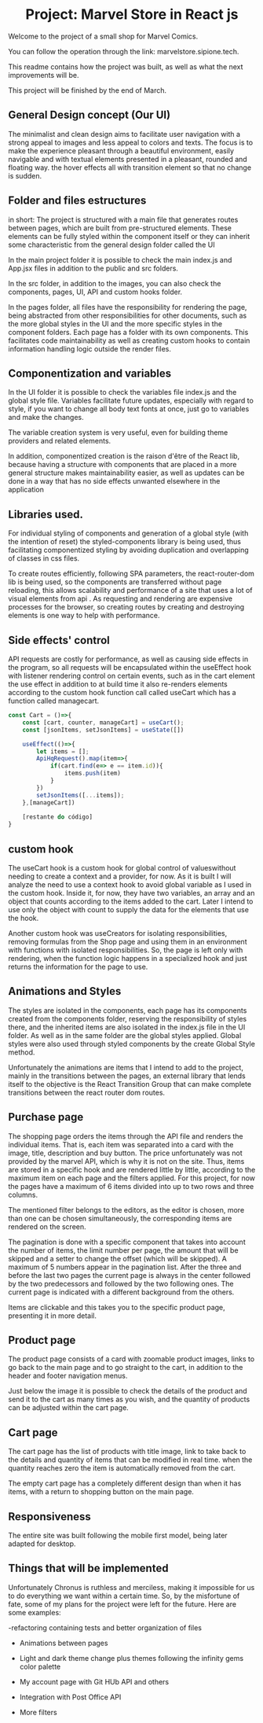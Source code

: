 <h1 align="center"> Project: Marvel Store in React js </h1>

Welcome to the project of a small shop for Marvel Comics.

You can follow the operation through the link: marvelstore.sipione.tech. 

This readme contains how the project was built, as well as what the next improvements will be.

This project will be finished by the end of March.

## General Design concept (Our UI)

The minimalist and clean design aims to facilitate user navigation with a strong appeal to images and less appeal to colors and texts. The focus is to make the experience pleasant through a beautiful environment, easily navigable and with textual elements presented in a pleasant, rounded and floating way. the hover effects all with transition element so that no change is sudden.

## Folder and files estructures

in short: The project is structured with a main file that generates routes between pages, which are built from pre-structured elements. These elements can be fully styled within the component itself or they can inherit some characteristic from the general design folder called the UI

In the main project folder it is possible to check the main index.js and App.jsx files in addition to the public and src folders.

In the src folder, in addition to the images, you can also check the components, pages, UI, API and custom hooks folder.

In the pages folder, all files have the responsibility for rendering the page, being abstracted from other responsibilities for other documents, such as the more global styles in the UI and the more specific styles in the component folders. Each page has a folder with its own components. This facilitates code maintainability as well as creating custom hooks to contain information handling logic outside the render files.


## Componentization and variables

In the UI folder it is possible to check the variables file index.js and the global style file. Variables facilitate future updates, especially with regard to style, if you want to change all body text fonts at once, just go to variables and make the changes.

The variable creation system is very useful, even for building theme providers and related elements.

In addition, componentized creation is the raison d'être of the React lib, because having a structure with components that are placed in a more general structure makes maintainability easier, as well as updates can be done in a way that has no side effects unwanted elsewhere in the application


## Libraries used.
For individual styling of components and generation of a global style (with the intention of reset) the styled-components library is being used, thus facilitating componentized styling by avoiding duplication and overlapping of classes in css files.

To create routes efficiently, following SPA parameters, the react-router-dom lib is being used, so the components are transferred without page reloading, this allows scalability and performance of a site that uses a lot of visual elements from api . As requesting and rendering are expensive processes for the browser, so creating routes by creating and destroying elements is one way to help with performance.


## Side effects' control

API requests are costly for performance, as well as causing side effects in the program, so all requests will be encapsulated within the useEffect hook with listener rendering control on certain events, such as in the cart element the use effect in addition to at build time it also re-renders elements according to the custom hook function call called useCart which has a function called managecart.
```javascript
const Cart = ()=>{
    const [cart, counter, manageCart] = useCart();
    const [jsonItems, setJsonItems] = useState([])

    useEffect(()=>{
        let items = [];
        ApiHqRequest().map(item=>{
            if(cart.find(e=> e == item.id)){
                items.push(item)
            }
        })
        setJsonItems([...items]);
    },[manageCart])
    
    [restante do código]
}
```
## custom hook

The useCart hook is a custom hook for global control of values ​​without needing to create a context and a provider, for now. As it is built I will analyze the need to use a context hook to avoid global variable as I used in the custom hook. Inside it, for now, they have two variables, an array and an object that counts according to the items added to the cart. Later I intend to use only the object with count to supply the data for the elements that use the hook.

Another custom hook was useCreators for isolating responsibilities, removing formulas from the Shop page and using them in an environment with functions with isolated responsibilities. So, the page is left only with rendering, when the function logic happens in a specialized hook and just returns the information for the page to use.

## Animations and Styles

The styles are isolated in the components, each page has its components created from the components folder, reserving the responsibility of styles there, and the inherited items are also isolated in the index.js file in the UI folder. As well as in the same folder are the global styles applied. Global styles were also used through styled components by the create Global Style method.

Unfortunately the animations are items that I intend to add to the project, mainly in the transitions between the pages, an external library that lends itself to the objective is the React Transition Group that can make complete transitions between the react router dom routes.

## Purchase page

The shopping page orders the items through the API file and renders the individual items. That is, each item was separated into a card with the image, title, description and buy button. The price unfortunately was not provided by the marvel API, which is why it is not on the site. Thus, items are stored in a specific hook and are rendered little by little, according to the maximum item on each page and the filters applied. For this project, for now the pages have a maximum of 6 items divided into up to two rows and three columns.

The mentioned filter belongs to the editors, as the editor is chosen, more than one can be chosen simultaneously, the corresponding items are rendered on the screen.

The pagination is done with a specific component that takes into account the number of items, the limit number per page, the amount that will be skipped and a setter to change the offset (which will be skipped). A maximum of 5 numbers appear in the pagination list. After the three and before the last two pages the current page is always in the center followed by the two predecessors and followed by the two following ones. The current page is indicated with a different background from the others.

Items are clickable and this takes you to the specific product page, presenting it in more detail.

## Product page

The product page consists of a card with zoomable product images, links to go back to the main page and to go straight to the cart, in addition to the header and footer navigation menus.

Just below the image it is possible to check the details of the product and send it to the cart as many times as you wish, and the quantity of products can be adjusted within the cart page.

## Cart page

The cart page has the list of products with title image, link to take back to the details and quantity of items that can be modified in real time. when the quantity reaches zero the item is automatically removed from the cart.

The empty cart page has a completely different design than when it has items, with a return to shopping button on the main page.

## Responsiveness

The entire site was built following the mobile first model, being later adapted for desktop.

## Things that will be implemented

Unfortunately Chronus is ruthless and merciless, making it impossible for us to do everything we want within a certain time. So, by the misfortune of fate, some of my plans for the project were left for the future. Here are some examples:

-refactoring containing tests and better organization of files

- Animations between pages

- Light and dark theme change plus themes following the infinity gems color palette

- My account page with Git HUb API and others

- Integration with Post Office API

- More filters
